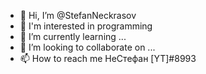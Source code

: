 - 👋 Hi, I’m @StefanNeckrasov
- 👀 I'm interested in programming
- 🌱 I’m currently learning ...
- 💞️ I’m looking to collaborate on ...
- 📫 How to reach me НеСтефан [YT]#8993

